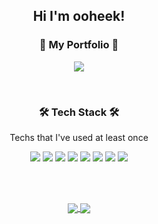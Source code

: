 <h2 align="center">Hi I'm ooheek!</h2>

<h3 align="center">🐥 My Portfolio 🐥</h3>
<p align="center">
  <a href="https://www.notion.so/2f8ee852fdd64774a69798a12b9dea23">
    <img src="https://img.shields.io/badge/Click!-FF9E0F?style=for-the-badge&logoColor=white&link=https://www.notion.so/2f8ee852fdd64774a69798a12b9dea23"/>
  </a>
</p>

<br />

<h3 align="center">🛠 Tech Stack 🛠</h3>
<p align="center">Techs that I've used at least once</p>
<p align="center">
  <img src="https://img.shields.io/badge/Javascript-F7DF1E?style=for-the-badge&logo=Javascript&logoColor=white"/>
  <img src="https://img.shields.io/badge/HTML5-E34F26?style=for-the-badge&logo=HTML5&logoColor=white"/>
  <img src="https://img.shields.io/badge/CSS3-1572B6?style=for-the-badge&logo=CSS3&logoColor=white"/>
  <img src="https://img.shields.io/badge/styled-components-DB7093?style=for-the-badge&logo=styled-components&logoColor=white"/>
  <img src="https://img.shields.io/badge/React-61DAFB?style=for-the-badge&logo=React&logoColor=white"/>
  <img src="https://img.shields.io/badge/redux-764ABC?style=for-the-badge&logo=redux&logoColor=white"/>
  <img src="https://img.shields.io/badge/Python-3776AB?style=for-the-badge&logo=Python&logoColor=white"/>
  <img src="https://img.shields.io/badge/Spring Boot-6DB33F?style=for-the-badge&logo=Spring Boot&logoColor=white"/>
</p>

<br />
<br />

<p align="center">
  <a href="https://github.com/anuraghazra/github-readme-stats">
    <img align="center" src="https://github-readme-stats.vercel.app/api?username=ooheek" />
  </a>
  <a href="https://github.com/anuraghazra/github-readme-stats">
    <img align="center" src="https://github-readme-stats.vercel.app/api/top-langs/?username=ooheek&layout=compact" />
  </a>
</p>
